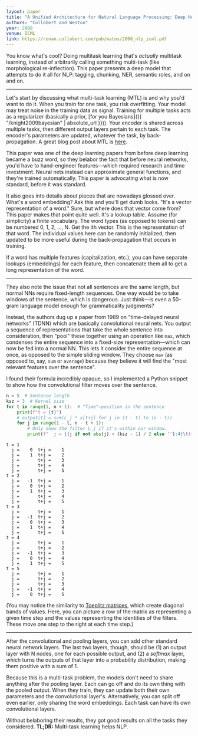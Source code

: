 ```yaml
---
layout: paper
title: "A Unified Architecture for Natural Language Processing: Deep Neural Networks with Multitask Learning"
authors: "Collobert and Weston"
year: 2008
venue: ICML
link: https://ronan.collobert.com/pub/matos/2008_nlp_icml.pdf
---
```


You know what's cool? Doing multitask learning that's *actually* multitask learning, instead of arbitrarily calling something multi-task (like morphological re-inflection). This paper presents a deep model that attempts to do it all for NLP: tagging, chunking, NER, semantic roles, and on and on.

<!--more-->
---

Let's start by discussing what multi-task learning (MTL) is and why you'd want to do it. When you train for one task, you risk overfitting. Your model may treat noise in the training data as signal. Training for multiple tasks acts as a regularizer (basically a prior, [for you Bayesians]({{ "/knight2009bayesian" | absolute_url }})). Your encoder is shared across multiple tasks, then different output layers pertain to each task. The encoder's parameters are updated, whatever the task, by back-propagation. A great blog post about MTL is [here](http://ruder.io/multi-task/).

This paper was one of the deep learning papers from before deep learning became a buzz word, so they belabor the fact that before neural networks, you'd have to hand-engineer features—which required research and time investment. Neural nets instead can approximate general functions, and they're trained automatically. This paper is advocating what is now standard, before it was standard.

It also goes into details about pieces that are nowadays glossed over. What's a word embedding? Ask this and you'll get dumb looks. "It's a vector representation of a word." Sure, but where does that vector come from? This paper makes that point quite well. It's a lookup table. Assume (for simplicity) a finite vocabulary. The word types (as opposed to tokens) can be numbered 0, 1, 2, …, N. Get the ith vector. This is the representation of that word. The individual values here can be randomly initialized, then updated to be more useful during the back-propagation that occurs in training.

If a word has multiple features (capitalization, etc.), you can have separate lookups (embeddings) for each feature, then concatenate them all to get a long representation of the word.

---

They also note the issue that not all sentences are the same length, but normal NNs require fixed-length sequences. One way would be to take windows of the sentence, which is dangerous. Just think—is even a 50-gram language model enough for grammaticality judgments?

Instead, the authors dug up a paper from 1989 on "time-delayed neural networks" (TDNN) which are basically convolutional neural nets. You output a sequence of representations that take the whole sentence into consideration, then "pool" these together using an operation like `max`, which condenses the entire sequence into a fixed-size representation—which can now be fed into a normal NN. This lets it consider the entire sequence at once, as opposed to the simple sliding window. They choose `max` (as opposed to, say, `sum` or `average`) because they believe it will find the "most relevant features over the sentence".

I found their formula incredibly opaque, so I implemented a Python snippet to show how the convolutional filter moves over the sentence. 

```python
n = 5  # Sentence length
ksz = 3  # Kernel size
for t in range(1, n + 1):  # "Time"—position in the sentence
    print(f"t = {t}")
    # output[t] = sum(L_j * x[t+j] for j in (1 - t) to (n - t))
    for j in range(1 - t, n - t + 1):
        # Only show the filter L_j if it's within our window.
        print(f"  j = {(j if not abs(j) > (ksz - 1) / 2 else ''):4}\tt+j = {t+j:4}")
```

```
t = 1
  j =    0	t+j =    1
  j =    1	t+j =    2
  j =     	t+j =    3
  j =     	t+j =    4
  j =     	t+j =    5
t = 2
  j =   -1	t+j =    1
  j =    0	t+j =    2
  j =    1	t+j =    3
  j =     	t+j =    4
  j =     	t+j =    5
t = 3
  j =     	t+j =    1
  j =   -1	t+j =    2
  j =    0	t+j =    3
  j =    1	t+j =    4
  j =     	t+j =    5
t = 4
  j =     	t+j =    1
  j =     	t+j =    2
  j =   -1	t+j =    3
  j =    0	t+j =    4
  j =    1	t+j =    5
t = 5
  j =     	t+j =    1
  j =     	t+j =    2
  j =     	t+j =    3
  j =   -1	t+j =    4
  j =    0	t+j =    5
```

(You may notice the similarity to [Toeplitz matrices](https://en.m.wikipedia.org/wiki/Toeplitz_matrix), which create diagonal bands of values. Here, you can picture a row of the matrix as representing a given time step and the values representing the identities of the filters. These move one step to the right at each time step.)

---

After the convolutional and pooling layers, you can add other standard neural network layers. The last two layers, though, should be (1) an output layer with N nodes, one for each possible output, and (2) a *softmax* layer, which turns the outputs of that layer into a probability distribution, making them positive with a sum of 1. 

Because this is a multi-task problem, the models don't need to share anything after the pooling layer. Each can go off and do its own thing with the pooled output. When they train, they can update both their own parameters and the convolutional layer's. Alternatively, you can split off even earlier, only sharing the word embeddings. Each task can have its own convolutional layers.

Without belaboring their results, they got good results on all the tasks they considered. **TL;DR:** Multi-task learning helps NLP.
